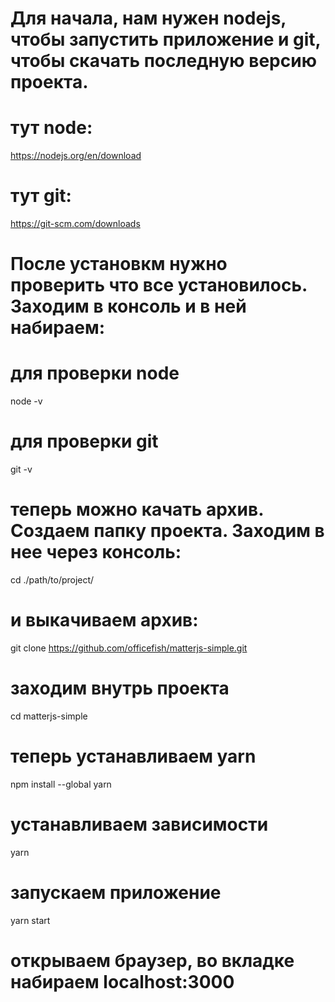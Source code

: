 # Для начала, нам нужен nodejs, чтобы запустить приложение и git, чтобы скачать последную версию проекта.

# тут node:
https://nodejs.org/en/download

# тут git:
https://git-scm.com/downloads

# После установкм нужно проверить что все установилось. Заходим в консоль и в ней набираем:
# для проверки node
node -v 
# для проверки git
git -v

# теперь можно качать архив. Создаем папку проекта. Заходим в нее через консоль:
cd ./path/to/project/
# и выкачиваем архив:
git clone https://github.com/officefish/matterjs-simple.git  
# заходим внутрь проекта
cd matterjs-simple

# теперь устанавливаем yarn
npm install --global yarn

# устанавливаем зависимости
yarn

# запускаем приложение
yarn start

# открываем браузер, во вкладке набираем localhost:3000

